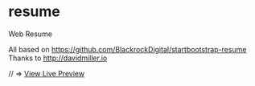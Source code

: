 # resume
Web Resume 


All based on  https://github.com/BlackrockDigital/startbootstrap-resume <br/>
Thanks to http://davidmiller.io <br/>

// => <a href="/https://micahnut.github.io/resume/" class="special">View Live Preview</a><br/>
